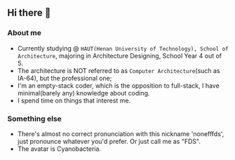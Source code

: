 ## Hi there 👋

### About me

- Currently studying @ `HAUT(Henan University of Technology), School of Architecture`, majoring in Architecture Designing, School Year 4 out of 5.
- The architecture is NOT referred to as `Computer Architecture`(such as IA-64), but the professional one;
- I'm an empty-stack coder, which is the opposition to full-stack, I have minimal(barely any) knowledge about coding.
- I spend time on things that interest me.

### Something else

- There's almost no correct pronunciation with this nickname 'nonefffds', just pronounce whatever you'd prefer. Or just call me as "FDS".
- The avatar is Cyanobacteria.
